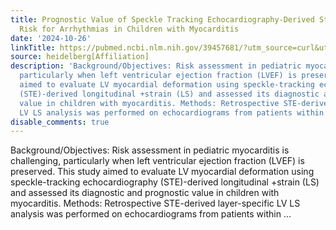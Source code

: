 ```yaml
---
title: Prognostic Value of Speckle Tracking Echocardiography-Derived Strain in Unmasking
  Risk for Arrhythmias in Children with Myocarditis
date: '2024-10-26'
linkTitle: https://pubmed.ncbi.nlm.nih.gov/39457681/?utm_source=curl&utm_medium=rss&utm_campaign=pubmed-2&utm_content=1FakS-2QOkCT8HsMOQP1bCRQ4YzyumYOmxmF0moLsQ3dFB1E9V&fc=20220326224207&ff=20241027204039&v=2.18.0.post9+e462414
source: heidelberg[Affiliation]
description: 'Background/Objectives: Risk assessment in pediatric myocarditis is challenging,
  particularly when left ventricular ejection fraction (LVEF) is preserved. This study
  aimed to evaluate LV myocardial deformation using speckle-tracking echocardiography
  (STE)-derived longitudinal +strain (LS) and assessed its diagnostic and prognostic
  value in children with myocarditis. Methods: Retrospective STE-derived layer-specific
  LV LS analysis was performed on echocardiograms from patients within ...'
disable_comments: true
---
```

Background/Objectives: Risk assessment in pediatric myocarditis is challenging, particularly when left ventricular ejection fraction (LVEF) is preserved. This study aimed to evaluate LV myocardial deformation using speckle-tracking echocardiography (STE)-derived longitudinal +strain (LS) and assessed its diagnostic and prognostic value in children with myocarditis. Methods: Retrospective STE-derived layer-specific LV LS analysis was performed on echocardiograms from patients within ...